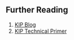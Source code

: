 ## Further Reading

1. [KIP Blog](https://medium.com/kipfoundation/)
2. [KIP Technical Primer](https://kipfoundation.github.io/techprimer/)